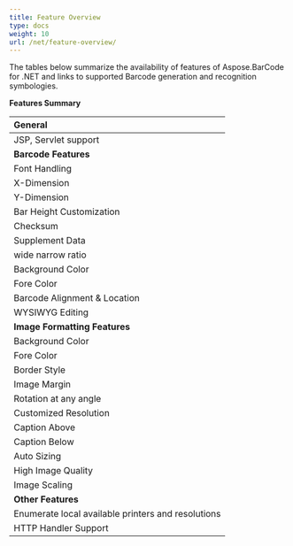 ```yaml
---
title: Feature Overview
type: docs
weight: 10
url: /net/feature-overview/
---
```


The tables below summarize the availability of features of Aspose.BarCode for .NET and links to supported Barcode generation and recognition symbologies.

**Features Summary**

|**General**|
| :- |
|JSP, Servlet support|
|**Barcode Features**|
|Font Handling|
|X-Dimension|
|Y-Dimension|
|Bar Height Customization|
|Checksum|
|Supplement Data|
|wide narrow ratio|
|Background Color|
|Fore Color|
|Barcode Alignment & Location|
|WYSIWYG Editing|
|**Image Formatting Features**|
|Background Color|
|Fore Color|
|Border Style|
|Image Margin|
|Rotation at any angle|
|Customized Resolution|
|Caption Above|
|Caption Below|
|Auto Sizing|
|High Image Quality|
|Image Scaling|
|**Other Features**|
|Enumerate local available printers and resolutions|
|HTTP Handler Support|

